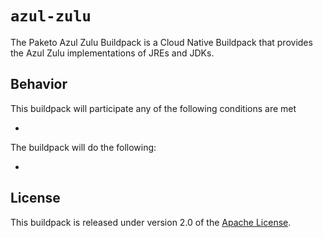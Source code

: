 # `azul-zulu`
The Paketo Azul Zulu Buildpack is a Cloud Native Buildpack that provides the Azul Zulu implementations of JREs and JDKs.

## Behavior
This buildpack will participate any of the following conditions are met

*

The buildpack will do the following:

*

## License
This buildpack is released under version 2.0 of the [Apache License][a].

[a]: http://www.apache.org/licenses/LICENSE-2.0

